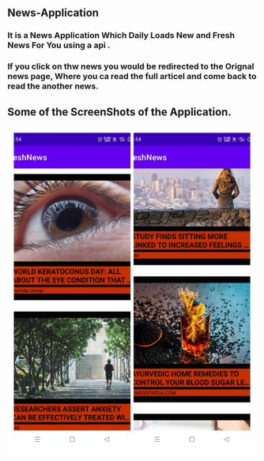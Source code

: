## News-Application

  ### It is a News Application Which Daily Loads New and Fresh News For You using a api .
  ### If you click on thw news you would be redirected to the Orignal news page, Where you ca read the full articel and come back to read the another news.
  
## Some of the ScreenShots of the Application.
  ![](Images/News.jpg)
